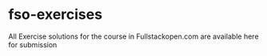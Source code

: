 # fso-exercises
All Exercise solutions for the course in Fullstackopen.com are available here for submission
